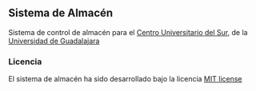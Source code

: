 ## Sistema de Almacén

Sistema de control de almacén para el [Centro Universitario del Sur](http://www.cusur.udg.mx/), de la [Universidad de Guadalajara](http://www.udg.mx)

### Licencia

El sistema de almacén ha sido desarrollado bajo la licencia [MIT license](http://opensource.org/licenses/MIT)
